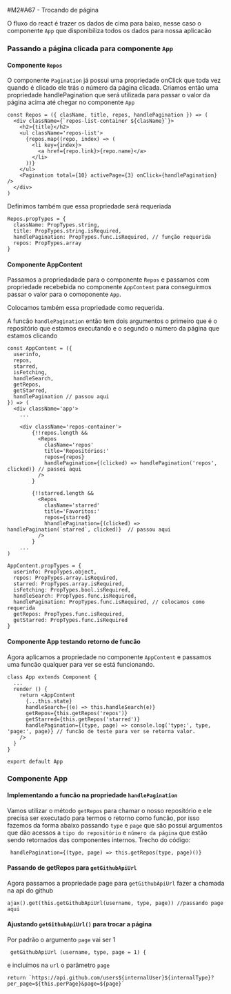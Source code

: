 #M2#A67 - Trocando de página

O fluxo do react é trazer os dados de cima para baixo, nesse caso o componente `App` que disponibiliza todos os dados para nossa aplicacão

### Passando a página clicada para componente `App`

#### Componente `Repos`
O componente `Pagination` já possui uma propriedade onClick que toda vez quando é clicado ele trás o número da página clicada. Criamos então uma propriedade handlePagination que será utilizada para passar o valor da página acima até chegar no componente `App`

```
const Repos = ({ clasName, title, repos, handlePagination }) => (
  <div className={`repos-list-container ${clasName}`}>
    <h2>{title}</h2>
    <ul className='repos-list'>
      {repos.map((repo, index) => (
        <li key={index}>
          <a href={repo.link}>{repo.name}</a>
        </li>
      ))}
    </ul>
    <Pagination total={10} activePage={3} onClick={handlePagination} />
  </div>
)
```
Definimos também que essa propriedade será requeriada

```
Repos.propTypes = {
  className: PropTypes.string,
  title: PropTypes.string.isRequired,
  handlePagination: PropTypes.func.isRequired, // função requerida
  repos: PropTypes.array
}
```

#### Componente AppContent
Passamos a propriedadade para o componente `Repos` e passamos com propriedade recebebida no componente `AppContent` para conseguirmos passar o valor para o comoponente `App`.

Colocamos também essa propriedade como requerida.

A funcão `handlePagination` então tem dois argumentos o primeiro que é o repositório que estamos executando e o segundo o número da página que estamos clicando

```
const AppContent = ({
  userinfo,
  repos,
  starred,
  isFetching,
  handleSearch,
  getRepos,
  getStarred,
  handlePagination // passou aqui
}) => (
  <div className='app'>
    ...

    <div className='repos-container'>
        {!!repos.length &&
          <Repos
            clasName='repos'
            title='Repositórios:'
            repos={repos}
            handlePagination={(clicked) => handlePagination('repos', clicked)} // passei aqui
          />
        }

		{!!starred.length &&
          <Repos
            clasName='starred'
            title='Favoritos:'
            repos={starred}
            hhandlePagination={(clicked) => handlePagination(`starred`, clicked)}  // passou aqui
          />
        }
	...
)

AppContent.propTypes = {
  userinfo: PropTypes.object,
  repos: PropTypes.array.isRequired,
  starred: PropTypes.array.isRequired,
  isFetching: PropTypes.bool.isRequired,
  handleSearch: PropTypes.func.isRequired,
  handlePagination: PropTypes.func.isRequired, // colocamos como requerida
  getRepos: PropTypes.func.isRequired,
  getStarred: PropTypes.func.isRequired
}

```
#### Componente App testando retorno de funcão
Agora aplicamos a propriedade no componente `AppContent` e passamos uma funcão qualquer para ver se está funcionando.

```
class App extends Component {
  ...
  render () {
    return <AppContent
      {...this.state}
      handleSearch={(e) => this.handleSearch(e)}
      getRepos={this.getRepos('repos')}
      getStarred={this.getRepos('starred')}
      handlePagination={(type, page) => console.log('type:', type, 'page:', page)} // funcão de teste para ver se retorna valor.
    />
  }
}

export default App
```

### Componente App

#### Implementando a funcão na propriedade `handlePagination`
Vamos utilizar o método `getRepos` para chamar o nosso repositório e ele precisa ser executado para termos o retorno como funcão, por isso fazemos da forma abaixo passando `type` e `page` que são possui argumentos que dão acessos a `tipo do repositório` e `número da página` que estão sendo retornados das componentes internos. Trecho do código:
```
 handlePagination={(type, page) => this.getRepos(type, page)()}
```

#### Passando de getRepos para `getGithubApiUrl`
Agora passamos a propriedade page para `getGithubApiUrl` fazer a chamada na api do github

```
ajax().get(this.getGithubApiUrl(username, type, page)) //passando page aqui
 ```

#### Ajustando `getGithubApiUrl()` para trocar a página
Por padrão o argumento `page` vai ser 1
```
 getGithubApiUrl (username, type, page = 1) {
```
e incluímos na `url` o parâmetro `page`
```
return `https://api.github.com/users${internalUser}${internalType}?per_page=${this.perPage}&page=${page}`
 ```
